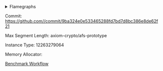 
<details>
<summary>Flamegraphs</summary>

[![](https://axiom-public-data-sandbox-us-east-1.s3.us-east-1.amazonaws.com/benchmark/github/flamegraphs/9ba324e0e533465288fd7bd7d8bc386e8de62f21/fibonacci-2-2-1048476-64cpu-linux-x64-jemalloc-fibonacci_program.dsl_ir.opcode.air_name.cells_used.reverse.svg)](https://axiom-public-data-sandbox-us-east-1.s3.us-east-1.amazonaws.com/benchmark/github/flamegraphs/9ba324e0e533465288fd7bd7d8bc386e8de62f21/fibonacci-2-2-1048476-64cpu-linux-x64-jemalloc-fibonacci_program.dsl_ir.opcode.air_name.cells_used.reverse.svg)
[![](https://axiom-public-data-sandbox-us-east-1.s3.us-east-1.amazonaws.com/benchmark/github/flamegraphs/9ba324e0e533465288fd7bd7d8bc386e8de62f21/fibonacci-2-2-1048476-64cpu-linux-x64-jemalloc-fibonacci_program.dsl_ir.opcode.air_name.cells_used.svg)](https://axiom-public-data-sandbox-us-east-1.s3.us-east-1.amazonaws.com/benchmark/github/flamegraphs/9ba324e0e533465288fd7bd7d8bc386e8de62f21/fibonacci-2-2-1048476-64cpu-linux-x64-jemalloc-fibonacci_program.dsl_ir.opcode.air_name.cells_used.svg)
[![](https://axiom-public-data-sandbox-us-east-1.s3.us-east-1.amazonaws.com/benchmark/github/flamegraphs/9ba324e0e533465288fd7bd7d8bc386e8de62f21/fibonacci-2-2-1048476-64cpu-linux-x64-jemalloc-fibonacci_program.dsl_ir.opcode.frequency.reverse.svg)](https://axiom-public-data-sandbox-us-east-1.s3.us-east-1.amazonaws.com/benchmark/github/flamegraphs/9ba324e0e533465288fd7bd7d8bc386e8de62f21/fibonacci-2-2-1048476-64cpu-linux-x64-jemalloc-fibonacci_program.dsl_ir.opcode.frequency.reverse.svg)
[![](https://axiom-public-data-sandbox-us-east-1.s3.us-east-1.amazonaws.com/benchmark/github/flamegraphs/9ba324e0e533465288fd7bd7d8bc386e8de62f21/fibonacci-2-2-1048476-64cpu-linux-x64-jemalloc-fibonacci_program.dsl_ir.opcode.frequency.svg)](https://axiom-public-data-sandbox-us-east-1.s3.us-east-1.amazonaws.com/benchmark/github/flamegraphs/9ba324e0e533465288fd7bd7d8bc386e8de62f21/fibonacci-2-2-1048476-64cpu-linux-x64-jemalloc-fibonacci_program.dsl_ir.opcode.frequency.svg)

</details>

Commit: https://github.com//commit/9ba324e0e533465288fd7bd7d8bc386e8de62f21

Max Segment Length: axiom-crypto/afs-prototype

Instance Type: 12263279064

Memory Allocator: 

[Benchmark Workflow](https://github.com//actions/runs/)
